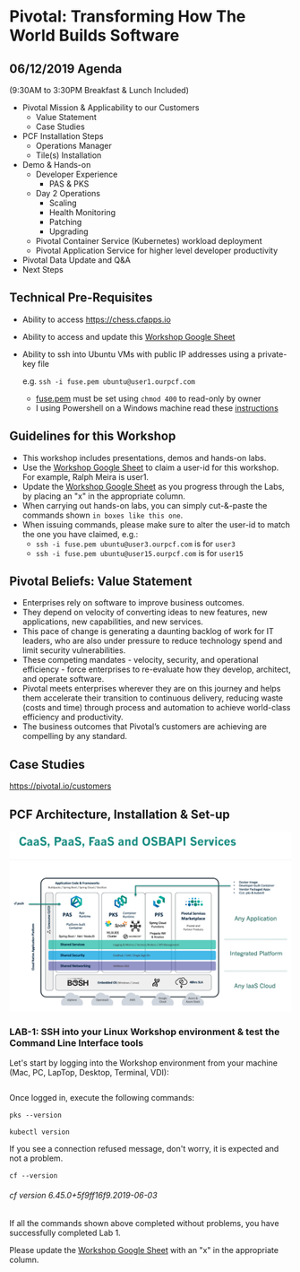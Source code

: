 # Pivotal: Transforming How The World Builds Software

## 06/12/2019 Agenda
(9:30AM to 3:30PM Breakfast & Lunch Included)

- Pivotal Mission & Applicability to our Customers
     - Value Statement
     - Case Studies
-  PCF Installation Steps
     - Operations Manager
     - Tile(s) Installation
- Demo & Hands-on
     - Developer Experience
        - PAS & PKS
     - Day 2 Operations
        - Scaling
        - Health Monitoring
        - Patching
        - Upgrading
     - Pivotal Container Service (Kubernetes) workload deployment
     - Pivotal Application Service for higher level developer productivity
- Pivotal Data Update and Q&A
- Next Steps

## Technical Pre-Requisites
- Ability to access https://chess.cfapps.io
- Ability to access and update this [Workshop Google Sheet](https://drive.google.com/open?id=1YcaNLkBqXHgYZch6yV8Kvf2G2AUG-trKSQQvejpstv8)
- Ability to ssh into Ubuntu VMs with public IP addresses using a private-key file 

  e.g. `ssh -i fuse.pem ubuntu@user1.ourpcf.com`
  - [fuse.pem](https://github.com/rm511130/PCF4CAS/blob/master/fuse.pem) must be set using `chmod 400` to read-only by owner
  - I using Powershell on a Windows machine read these [instructions](https://superuser.com/questions/1296024/windows-ssh-permissions-for-private-key-are-too-open)

## Guidelines for this Workshop
- This workshop includes presentations, demos and hands-on labs.
- Use the [Workshop Google Sheet](https://drive.google.com/open?id=1YcaNLkBqXHgYZch6yV8Kvf2G2AUG-trKSQQvejpstv8) to claim a user-id for this workshop. For example, Ralph Meira is user1.
- Update the [Workshop Google Sheet](https://drive.google.com/open?id=1YcaNLkBqXHgYZch6yV8Kvf2G2AUG-trKSQQvejpstv8) as you progress through the Labs, by placing an "x" in the appropriate column.
- When carrying out hands-on labs, you can simply cut-&-paste the commands shown `in boxes like this one`. 
- When issuing commands, please make sure to alter the user-id to match the one you have claimed, e.g.:
  - `ssh -i fuse.pem ubuntu@user3.ourpcf.com` is for `user3` 
  - `ssh -i fuse.pem ubuntu@user15.ourpcf.com` is for `user15`

## Pivotal Beliefs: Value Statement
- Enterprises rely on software to improve business outcomes.
- They depend on velocity of converting ideas to new features, new applications, new capabilities, and new services.
- This pace of change is generating a daunting backlog of work for IT leaders, who are also under pressure to reduce technology spend and limit security vulnerabilities.
- These competing mandates - velocity, security, and operational efficiency - force enterprises to re-evaluate how they develop, architect, and operate software. 
- Pivotal meets enterprises wherever they are on this journey and helps them accelerate their transition to continuous delivery, reducing waste (costs and time) through process and automation to achieve world-class efficiency and productivity.
- The business outcomes that Pivotal’s customers are achieving are compelling by any standard.

## Case Studies

https://pivotal.io/customers

## PCF Architecture, Installation & Set-up 

![](./images/CaaS_PaaS_FaaS_OSBAPI.png)


### LAB-1: SSH into your Linux Workshop environment & test the Command Line Interface tools

Let's start by logging into the Workshop environment from your machine (Mac, PC, LapTop, Desktop, Terminal, VDI):

```ssh -i ./fuse.pem ubuntu@user1.ourpcf.com
```

Once logged in, execute the following commands:

```
pks --version
```

```
kubectl version
```

If you see a connection refused message, don't worry, it is expected and not a problem.

```
cf --version
```

###### cf version 6.45.0+5f9ff16f9.2019-06-03

If all the commands shown above completed without problems, you have successfully completed Lab 1.

Please update the [Workshop Google Sheet](https://drive.google.com/open?id=1YcaNLkBqXHgYZch6yV8Kvf2G2AUG-trKSQQvejpstv8) with an "x" in the appropriate column.








# 
